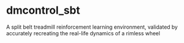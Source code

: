 # dmcontrol_sbt
A split belt treadmill reinforcement learning environment, validated by accurately recreating the real-life dynamics of a rimless wheel
